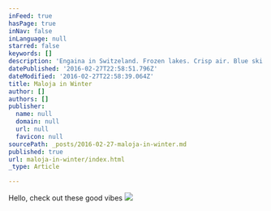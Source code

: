 ```yaml
---
inFeed: true
hasPage: true
inNav: false
inLanguage: null
starred: false
keywords: []
description: 'Engaina in Switzeland. Frozen lakes. Crisp air. Blue ski. Freedom of breathe. '
datePublished: '2016-02-27T22:58:51.796Z'
dateModified: '2016-02-27T22:58:39.064Z'
title: Maloja in Winter
author: []
authors: []
publisher:
  name: null
  domain: null
  url: null
  favicon: null
sourcePath: _posts/2016-02-27-maloja-in-winter.md
published: true
url: maloja-in-winter/index.html
_type: Article

---
```

Hello, check out these good vibes
![](https://the-grid-user-content.s3-us-west-2.amazonaws.com/82970728-0165-470d-8aab-4b6eb57f4d0a.JPG)